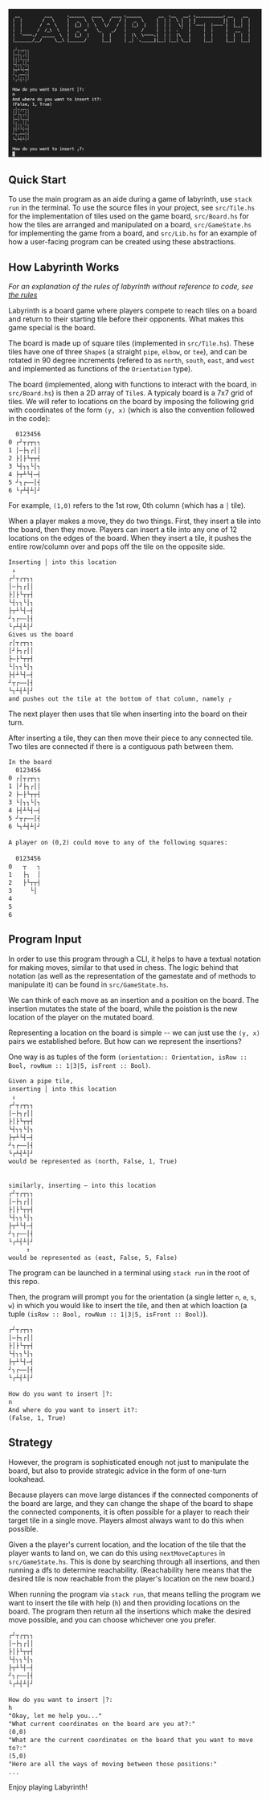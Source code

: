 ![Labyrinth](https://raw.githubusercontent.com/UYasher/labyrinth/main/img/title.png)

## Quick Start
To use the main program as an aide during a game of labyrinth, use `stack run` in the terminal.
To use the source files in your project, see `src/Tile.hs` for the implementation of tiles used on the game board,
`src/Board.hs` for how the tiles are arranged and manipulated on a board, `src/GameState.hs` for implementing the
game from a board, and `src/Lib.hs` for an example of how a user-facing program can be created using these abstractions.

## How Labyrinth Works
*For an explanation of the rules of labyrinth without reference to code, see [the rules](https://www.ultraboardgames.com/labyrinth/game-rules.php)*

Labyrinth is a board game where players compete to reach tiles on a board and return to their starting tile before their opponents. What makes this game special is the board.

The board is made up of square tiles (implemented in `src/Tile.hs`). These tiles have one of three `Shape`s (a straight `pipe`, `elbow`, or `tee`), and can be rotated in 90 degree increments (refered to as `north`, `south`, `east`, and `west` and implemented as functions of the `Orientation` type). 

The board (implemented, along with functions to interact with the board, in `src/Board.hs`) is then a 2D array of `Tile`s. A typicaly board is a 7x7 grid of tiles. We will refer to locations on the board by imposing the following grid with coordinates of the form `(y, x)` (which is also the convention followed in the code):
```
  0123456
0 ┌┘┬┌┬┐┐
1 │―├┐┌││
2 ├│├└┬┬┤
3 └┤┐┐└│┐
4 ├┬┴└┤―┤
5 ┘┐┌――│┤
6 └┌┴┤┴│┘
```
For example, `(1,0)` refers to the 1st row, 0th column (which has a `│` tile).

When a player makes a move, they do two things. First, they insert a tile into the board, then they move. Players can insert a tile into any one of 12 locations on the edges of the board. When they insert a tile, it pushes the entire row/column over and pops off the tile on the opposite side. 

```
Inserting │ into this location
 ↓
┌┘┬┌┬┐┐
│―├┐┌││
├│├└┬┬┤
└┤┐┐└│┐
├┬┴└┤―┤
┘┐┌――│┤
└┌┴┤┴│┘
Gives us the board
┌│┬┌┬┐┐
│┘├┐┌││
├―├└┬┬┤
└│┐┐└│┐
├┤┴└┤―┤
┘┬┌――│┤
└┐┴┤┴│┘
and pushes out the tile at the bottom of that column, namely ┌
```

The next player then uses that tile when inserting into the board on their turn. 

After inserting a tile, they can then move their piece to any connected tile. Two tiles are connected if there is a contiguous path between them.
```
In the board
  0123456
0 ┌│┬┌┬┐┐
1 │┘├┐┌││
2 ├―├└┬┬┤
3 └│┐┐└│┐
4 ├┤┴└┤―┤
5 ┘┬┌――│┤
6 └┐┴┤┴│┘

A player on (0,2) could move to any of the following squares:

  0123456
0   ┬   ┐
1   ├┐  │
2   ├└┬┬┤
3     └│ 
4        
5        
6        
```

## Program Input
In order to use this program through a CLI, it helps to have a textual notation for making moves, similar to that used in chess. The logic behind that notation (as well as the representation of the gamestate and of methods to manipulate it) can be found in `src/GameState.hs`.

We can think of each move as an insertion and a position on the board. The insertion mutates the state of the board, while the poistion is the new location of the player on the mutated board. 

Representing a location on the board is simple -- we can just use the `(y, x)` pairs we established before. But how can we represent the insertions?

One way is as tuples of the form `(orientation:: Orientation, isRow :: Bool, rowNum :: 1|3|5, isFront :: Bool)`. 
```
Given a pipe tile,
inserting │ into this location
 ↓
┌┘┬┌┬┐┐
│―├┐┌││
├│├└┬┬┤
└┤┐┐└│┐
├┬┴└┤―┤
┘┐┌――│┤
└┌┴┤┴│┘
would be represented as (north, False, 1, True)


similarly, inserting ― into this location
┌┘┬┌┬┐┐
│―├┐┌││
├│├└┬┬┤
└┤┐┐└│┐
├┬┴└┤―┤
┘┐┌――│┤
└┌┴┤┴│┘
     ↑
would be represented as (east, False, 5, False)
```

The program can be launched in a terminal using `stack run` in the root of this repo.

Then, the program will prompt you for the orientation (a single letter `n`, `e`, `s`, `w`) in which you would like to insert the tile, and then at which loaction (a tuple `(isRow :: Bool, rowNum :: 1|3|5, isFront :: Bool)`).
```
┌┘┬┌┬┐┐
│―├┐┌││
├│├└┬┬┤
└┤┐┐└│┐
├┬┴└┤―┤
┘┐┌――│┤
└┌┴┤┴│┘

How do you want to insert │?: 
n
And where do you want to insert it?: 
(False, 1, True) 
```

## Strategy
However, the program is sophisticated enough not just to manipulate the board, but also to provide strategic advice in the form of one-turn lookahead.

Because players can move large distances if the connected components of the board are large, and they can change the shape of the board to shape the connected components, it is often possible for a player to reach their target tile in a single move. Players almost always want to do this when possible.

Given a the player's current location, and the location of the tile that the player wants to land on, we can do this using `nextMoveCaptures` in `src/GameState.hs`. This is done by searching through all insertions, and then running a dfs to determine reachability. (Reachability here means that the desired tile is now reachable from the player's location on the new board.)

When running the program via `stack run`, that means telling the program we want to insert the tile with help (`h`) and then providing locations on the board. The program then return all the insertions which make the desired move possible, and you can choose whichever one you prefer.

```
┌┘┬┌┬┐┐
│―├┐┌││
├│├└┬┬┤
└┤┐┐└│┐
├┬┴└┤―┤
┘┐┌――│┤
└┌┴┤┴│┘

How do you want to insert │?: 
h
"Okay, let me help you..."
"What current coordinates on the board are you at?:"
(0,0)   
"What are the current coordinates on the board that you want to move to?:"
(5,0) 
"Here are all the ways of moving between those positions:"
...
```

Enjoy playing Labyrinth!